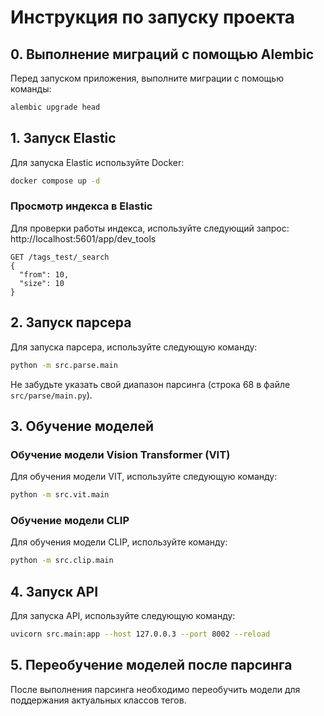 
# Инструкция по запуску проекта

## 0. Выполнение миграций с помощью Alembic

Перед запуском приложения, выполните миграции с помощью команды:

```bash
alembic upgrade head
```

## 1. Запуск Elastic

Для запуска Elastic используйте Docker:

```bash
docker compose up -d
```

### Просмотр индекса в Elastic

Для проверки работы индекса, используйте следующий запрос:
http://localhost:5601/app/dev_tools
```http
GET /tags_test/_search
{
  "from": 10,
  "size": 10
}
```

## 2. Запуск парсера

Для запуска парсера, используйте следующую команду:

```bash
python -m src.parse.main
```

Не забудьте указать свой диапазон парсинга (строка 68 в файле `src/parse/main.py`).

## 3. Обучение моделей

### Обучение модели Vision Transformer (VIT)

Для обучения модели VIT, используйте следующую команду:

```bash
python -m src.vit.main
```

### Обучение модели CLIP

Для обучения модели CLIP, используйте команду:

```bash
python -m src.clip.main
```

## 4. Запуск API

Для запуска API, используйте следующую команду:

```bash
uvicorn src.main:app --host 127.0.0.3 --port 8002 --reload
```

## 5. Переобучение моделей после парсинга

После выполнения парсинга необходимо переобучить модели для поддержания актуальных классов тегов.
